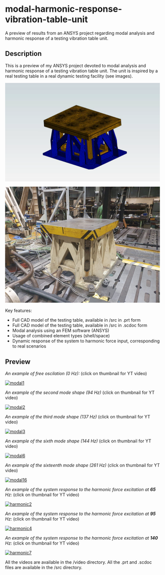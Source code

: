 # modal-harmonic-response-vibration-table-unit
A preview of results from an ANSYS project regarding modal analysis and harmonic response of a testing vibration table unit.

## Description
This is a preview of my ANSYS project devoted to modal analysis and harmonic response of a testing vibration table unit.
The unit is inspired by a real testing table in a real dynamic testing facility (see images).

![fotomesh](images/tablemesh.png)

![foto](images/table.jpg)

Key features:
- Full CAD model of the testing table, available in /src in .prt form
- Full CAD model of the testing table, available in /src in .scdoc form
- Modal analysis using an FEM software (ANSYS)
- Usage of combined element types (shell/space)
- Dynamic response of the system to harmonic force input, corresponding to real scenarios

## Preview

*An example of free oscilation (0 Hz):* (click on thumbnail for YT video) 

[![modal1](https://img.youtube.com/vi/t_31BR5LdCg/0.jpg)](https://www.youtube.com/watch?v=t_31BR5LdCg)

*An example of the second mode shape (94 Hz)* (click on thumbnail for YT video) 

[![modal2](https://img.youtube.com/vi/_ICnl_JK4wc/0.jpg)](https://www.youtube.com/watch?v=_ICnl_JK4wc)

*An example of the third mode shape (137 Hz)* (click on thumbnail for YT video) 

[![modal3](https://img.youtube.com/vi/DK5_Polxvik/0.jpg)](https://www.youtube.com/watch?v=DK5_Polxvik)

*An example of the sixth mode shape (144 Hz)* (click on thumbnail for YT video) 

[![modal6](https://img.youtube.com/vi/CG_lOBtkVJY/0.jpg)](https://www.youtube.com/watch?v=CG_lOBtkVJY)

*An example of the sixteenth mode shape (261 Hz)* (click on thumbnail for YT video) 

[![modal16](https://img.youtube.com/vi/t2gqqAlSjo0/0.jpg)](https://www.youtube.com/watch?v=t2gqqAlSjo0)

*An example of the system response to the harmonic force excitation at **65** Hz:* (click on thumbnail for YT video)

[![harmonic2](https://img.youtube.com/vi/-p6AUiGJVrg/0.jpg)](https://www.youtube.com/watch?v=-p6AUiGJVrg)

*An example of the system response to the harmonic force excitation at **95** Hz:* (click on thumbnail for YT video)

[![harmonic4](https://img.youtube.com/vi/rGFL7ZXis28/0.jpg)](https://www.youtube.com/watch?v=rGFL7ZXis28)

*An example of the system response to the harmonic force excitation at **140** Hz:* (click on thumbnail for YT video)

[![harmonic7](https://img.youtube.com/vi/lg5U8xbU8YQ/0.jpg)](https://www.youtube.com/watch?v=lg5U8xbU8YQ)

All the videos are available in the /video directory.
All the .prt and .scdoc files are available in the /src directory.

